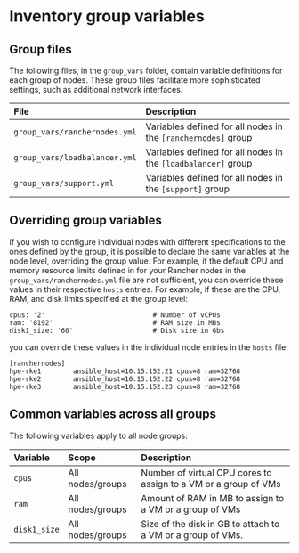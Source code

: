 # Inventory group variables

## Group files

The following files, in the `group_vars` folder, contain variable definitions for each group of nodes.
These group files facilitate more sophisticated settings, such as additional network interfaces.


|File|Description|
|:---|:----------|
|`group_vars/ranchernodes.yml`|Variables defined for all nodes in the `[ranchernodes]` group|
|`group_vars/loadbalancer.yml`|Variables defined for all nodes in the `[loadbalancer]` group|
|`group_vars/support.yml`|Variables defined for all nodes in the `[support]` group|


## Overriding group variables

If you wish to configure individual nodes with different specifications to the ones defined by the group, it is possible to declare the same variables at the node level, overriding the group value. For example, if the default CPU and memory resource limits defined in for your Rancher nodes in the `group_vars/ranchernodes.yml` file are not sufficient, you can override these values in their respective `hosts` entries.  For example, if these are the CPU, RAM, and disk limits specified at the group level:

```   
cpus: '2'                           # Number of vCPUs
ram: '8192'                         # RAM size in MBs
disk1_size: '60'                    # Disk size in Gbs
```

you can override these values in the individual node entries in the `hosts` file:

```
[ranchernodes]
hpe-rke1        ansible_host=10.15.152.21 cpus=8 ram=32768
hpe-rke2        ansible_host=10.15.152.22 cpus=8 ram=32768
hpe-rke3        ansible_host=10.15.152.23 cpus=8 ram=32768
```



## Common variables across all groups

The following variables apply to all node groups:

|Variable|Scope|Description|
|:-------|:----|:----------|
|`cpus`|All nodes/groups|Number of virtual CPU cores to assign to a VM or a group of VMs|
|`ram`|All nodes/groups|Amount of RAM in MB to assign to a VM or a group of VMs|
|`disk1_size`|All nodes/groups|Size of the disk in GB to attach to a VM or a group of VMs. |

<!-- TODO Additional common variables -->

